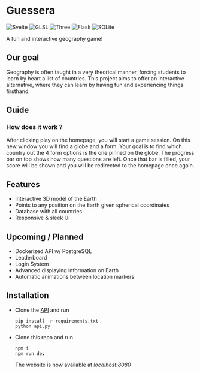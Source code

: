 # Guessera

![Svelte](https://img.shields.io/badge/Svelte-black?style=flat-square&logo=Svelte)
![GLSL](https://img.shields.io/badge/WebGL-black?style=flat-square&logo=webgl)
![Three](https://img.shields.io/badge/Three-black?style=flat-square&logo=three.js)
![Flask](https://img.shields.io/badge/Flask-black?style=flat-square&logo=Flask)
![SQLite](https://img.shields.io/badge/SQLite-black?style=flat-square&logo=SQLite)

A fun and interactive geography game!

## Our goal

Geography is often taught in a very theorical manner, forcing students to learn by heart a list of countries. This project aims to offer an interactive alternative, where they can learn by having fun and experiencing things firsthand.

## Guide

### How does it work ?

After clicking play on the homepage, you will start a game session. On this new window you will find a globe and a form. Your goal is to find which country out the 4 form options is the one pinned on the globe. The progress bar on top shows how many questions are left. Once that bar is filled, your score will be shown and you will be redirected to the homepage once again.

## Features

- Interactive 3D model of the Earth
- Points to any position on the Earth given spherical coordinates
- Database with all countries
- Responsive & sleek UI

## Upcoming / Planned

- Dockerized API w/ PostgreSQL
- Leaderboard
- Login System
- Advanced displaying information on Earth
- Automatic animations between location markers

## Installation

- Clone the [API](https://github.com/masmeert/guessera-api) and run
  ```
  pip install -r requirements.txt
  python api.py
  ```
- Clone this repo and run
  ```
  npm i
  npm run dev
  ```
  The website is now available at _localhost:8080_
